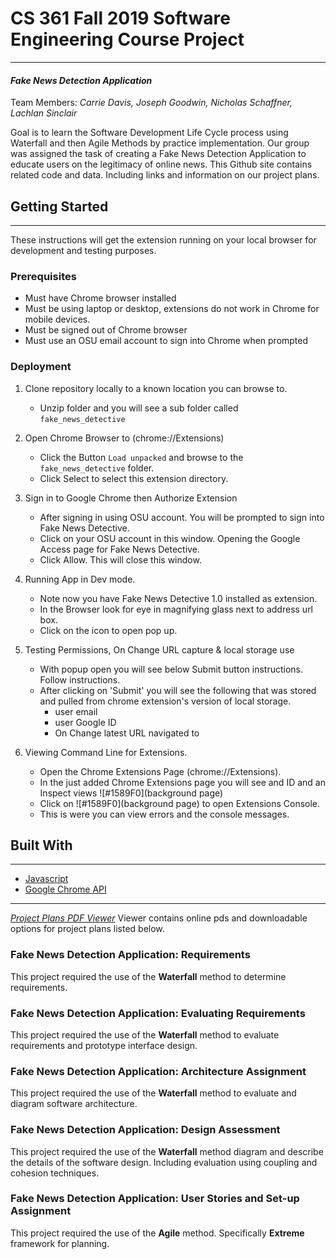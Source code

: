 # CS 361 Fall 2019 Software Engineering Course Project
---
#### _Fake News Detection Application_

Team Members: _Carrie Davis, Joseph Goodwin, Nicholas Schaffner, Lachlan Sinclair_ 

Goal is to learn the Software Development Life Cycle process using Waterfall and then Agile Methods by practice implementation. Our group was assigned the task of creating a Fake News Detection Application to educate users on the legitimacy of online news. This Github site contains related code and data. Including links and information on our project plans.

## Getting Started ##
---
These instructions will get the extension running on your local browser for development and testing purposes. 

### Prerequisites
- Must have Chrome browser installed
- Must be using laptop or desktop, extensions do not work in Chrome for mobile devices.
- Must be signed out of Chrome browser
- Must use an OSU email account to sign into Chrome when prompted

### Deployment
1) Clone repository locally to a known location you can browse to.
	- Unzip folder and you will see a sub folder called `fake_news_detective`

2) Open Chrome Browser to (chrome://Extensions)
	- Click the Button `Load unpacked` and browse to the `fake_news_detective` folder.
	- Click Select to select this extension directory.

3) Sign in to Google Chrome then Authorize Extension
	- After signing in using OSU account. You will be prompted to sign into Fake News 	Detective.
	- Click on your OSU account in this window. Opening the Google Access page for 		Fake News Detective.
	- Click Allow. This will close this window.

4) Running App in Dev mode. 
	- Note now you have Fake News Detective 1.0 installed as extension.
	- In the Browser look for eye in magnifying glass next to address url box.
	- Click on the icon to open pop up.

5) Testing Permissions, On Change URL capture & local storage use
	- With popup open you will see below Submit button instructions. Follow 		instructions.
	- After clicking on 'Submit' you will see the following that was stored and 		pulled from chrome extension's version of local storage.
		- user email
		- user Google ID
		- On Change latest URL navigated to
	
4) Viewing Command Line for Extensions.
	- Open the Chrome Extensions Page (chrome://Extensions).
	- In the just added Chrome Extensions page you will see and ID and an Inspect 		views ![#1589F0](background page)
	- Click on ![#1589F0](background page) to open Extensions Console.
	- This is were you can view errors and the console messages.


## Built With
---
* [Javascript](https://developer.mozilla.org/en-US/docs/Web/JavaScript)
* [Google Chrome API](https://developers.chrome.com/extensions/api_index)

---

[*Project Plans PDF Viewer*](https://cs361project-258620.appspot.com) 
Viewer contains online pds and downloadable options for project plans listed below.

### Fake News Detection Application: Requirements

This project required the use of the **Waterfall** method to determine requirements.  

### Fake News Detection Application: Evaluating Requirements

This project required the use of the **Waterfall** method to evaluate requirements and prototype interface design.  

### Fake News Detection Application: Architecture Assignment

This project required the use of the **Waterfall** method to evaluate and diagram software architecture.  

### Fake News Detection Application: Design Assessment

This project required the use of the **Waterfall** method diagram and describe the details of the software design. Including evaluation using coupling and cohesion techniques. 

### Fake News Detection Application: User Stories and Set-up Assignment

This project required the use of the **Agile** method. Specifically **Extreme** framework for planning.
